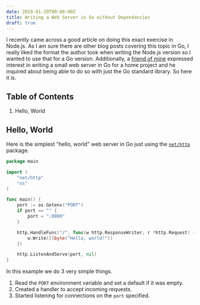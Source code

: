 ```yaml
---
date: 2019-01-29T00:00:00Z
title: Writing a Web Server in Go without Dependancies
draft: true
---
```


I recently came across a good article on doing this exact exercise in Node.js. As I am sure there are other blog posts covering this topic in Go, I really liked the format the author took when writing the Node.js version so I wanted to use that for a Go version. Additionally, a [friend of mine](https://www.bater.io) expressed interest in writing a small web server in Go for a home project and he inquired about being able to do so with just the Go standard library. So here it is.

## Table of Contents

1. Hello, World

## Hello, World

Here is the simplest "hello, world" web server in Go just using the [`net/http`](https://golang.org/pkg/net/http/) package.

```go
package main

import (
	"net/http"
	"os"
)

func main() {
	port := os.Getenv("PORT")
	if port == "" {
		port = ":8080"
	}

	http.HandleFunc("/", func(w http.ResponseWriter, r *http.Request) {
		w.Write([]byte("Hello, world!"))
	})

	http.ListenAndServe(port, nil)
}
```

In this example we do 3 very simple things.

1. Read the `PORT` environment variable and set a default if it was empty.
2. Created a handler to accept incoming requests.
3. Started listening for connections on the `port` specified.

